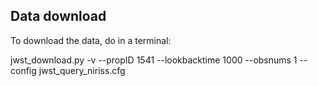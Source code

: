 Data download
-------------

To download the data, do in a terminal:

jwst_download.py -v --propID 1541 --lookbacktime 1000 --obsnums 1 --config jwst_query_niriss.cfg
